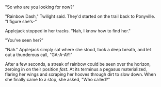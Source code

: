 "So who are you looking for now?"

"Rainbow Dash," Twilight said. They'd started on the trail back to Ponyville. "I figure she's-"

Applejack stopped in her tracks. "Nah, I know how to find her."

"You've seen her?"

"Nah." Applejack simply sat where she stood, took a deep breath, and let out a thunderous call, "GA-A-AY!"

After a few seconds, a streak of rainbow could be seen over the horizon, zeroing in on their position *fast*. At its terminus a pegasus materialized, flaring her wings and scraping her hooves through dirt to slow down. When she finally came to a stop, she asked, "Who called?"

